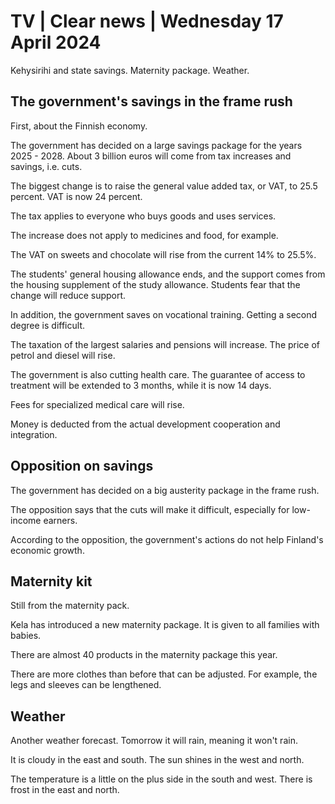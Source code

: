 # TV \| Clear news \| Wednesday 17 April 2024

Kehysirihi and state savings. Maternity package. Weather.

## The government's savings in the frame rush

First, about the Finnish economy.

The government has decided on a large savings package for the years 2025 - 2028. About 3 billion euros will come from tax increases and savings, i.e. cuts.

The biggest change is to raise the general value added tax, or VAT, to 25.5 percent. VAT is now 24 percent.

The tax applies to everyone who buys goods and uses services.

The increase does not apply to medicines and food, for example.

The VAT on sweets and chocolate will rise from the current 14% to 25.5%.

The students' general housing allowance ends, and the support comes from the housing supplement of the study allowance. Students fear that the change will reduce support.

In addition, the government saves on vocational training. Getting a second degree is difficult.

The taxation of the largest salaries and pensions will increase. The price of petrol and diesel will rise.

The government is also cutting health care. The guarantee of access to treatment will be extended to 3 months, while it is now 14 days.

Fees for specialized medical care will rise.

Money is deducted from the actual development cooperation and integration.

## Opposition on savings

The government has decided on a big austerity package in the frame rush.

The opposition says that the cuts will make it difficult, especially for low-income earners.

According to the opposition, the government's actions do not help Finland's economic growth.

## Maternity kit

Still from the maternity pack.

Kela has introduced a new maternity package. It is given to all families with babies.

There are almost 40 products in the maternity package this year.

There are more clothes than before that can be adjusted. For example, the legs and sleeves can be lengthened.

## Weather

Another weather forecast. Tomorrow it will rain, meaning it won't rain.

It is cloudy in the east and south. The sun shines in the west and north.

The temperature is a little on the plus side in the south and west. There is frost in the east and north.
